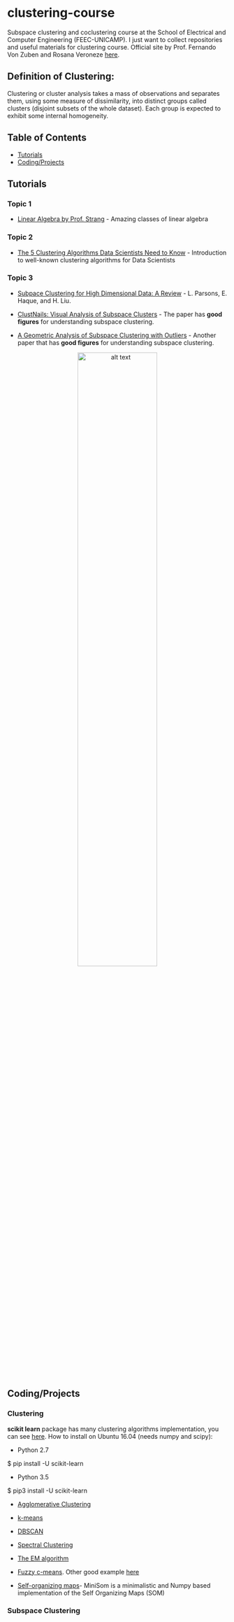 # clustering-course
Subspace clustering and coclustering course at the School of Electrical and Computer Engineering (FEEC-UNICAMP). I just want to collect repositories and useful materials for clustering course. Official site by Prof. Fernando Von Zuben and Rosana Veroneze [here](http://www.dca.fee.unicamp.br/~vonzuben/courses/ia376.html).

## Definition of Clustering:

Clustering or cluster analysis takes a mass of observations and separates them, using some measure of dissimilarity, into distinct groups called clusters (disjoint subsets of the whole dataset). Each group is expected to exhibit some internal homogeneity. 


## Table of Contents 

<!-- MarkdownTOC depth=4 -->
- [Tutorials](#github-tutorials)
- [Coding/Projects](#github-projects)

<!-- /MarkdownTOC -->


<a name="github-tutorials" />

## Tutorials

### Topic 1
* [Linear Algebra by Prof. Strang](https://www.youtube.com/watch?v=ZK3O402wf1c&list=PL49CF3715CB9EF31D) - Amazing classes of linear algebra

### Topic 2
* [The 5 Clustering Algorithms Data Scientists Need to Know](https://towardsdatascience.com/the-5-clustering-algorithms-data-scientists-need-to-know-a36d136ef68) - Introduction to well-known clustering algorithms for Data Scientists

### Topic 3

* [Subpace Clustering for High Dimensional Data: A Review](http://www.kdd.org/exploration_files/parsons.pdf) - L. Parsons, E. Haque, and H. Liu.

* [ClustNails: Visual Analysis of Subspace Clusters](https://www.uni-konstanz.de/mmsp/pubsys/publishedFiles/TaZhBe12.pdf) - The paper has **good figures** for understanding subspace clustering.

* [A Geometric Analysis of Subspace Clustering with Outliers](https://projecteuclid.org/download/pdfview_1/euclid.aos/1358951380) - Another paper that has **good figures** for understanding subspace clustering.

<p align="center">
<img src="https://github.com/Alro10/clustering-course/blob/master/topic3.png" alt="alt text" width="60%" height="60%">
</p>

<a name="github-projects" />

## Coding/Projects

### Clustering

**scikit learn** package has many clustering algorithms implementation, you can see [here](http://scikit-learn.org/stable/modules/clustering.html#hierarchical-clustering). How to install on Ubuntu 16.04 (needs numpy and scipy):

* Python 2.7

$ pip install -U scikit-learn

* Python 3.5

$ pip3 install -U scikit-learn

* [Agglomerative Clustering](http://scikit-learn.org/stable/auto_examples/cluster/plot_digits_linkage.html#sphx-glr-auto-examples-cluster-plot-digits-linkage-py)

* [k-means](http://scikit-learn.org/stable/auto_examples/cluster/plot_kmeans_digits.html#sphx-glr-auto-examples-cluster-plot-kmeans-digits-py)

* [DBSCAN](http://scikit-learn.org/stable/auto_examples/cluster/plot_dbscan.html#sphx-glr-auto-examples-cluster-plot-dbscan-py)

* [Spectral Clustering](http://scikit-learn.org/stable/auto_examples/cluster/plot_segmentation_toy.html#sphx-glr-auto-examples-cluster-plot-segmentation-toy-py)

* [The EM algorithm](http://scikit-learn.org/stable/modules/mixture.html)

* [Fuzzy c-means](https://github.com/bm424/scikit-cmeans). Other good example [here](https://pythonhosted.org/scikit-fuzzy/auto_examples/plot_cmeans.html)

* [Self-organizing maps](https://github.com/JustGlowing/minisom)- MiniSom is a minimalistic and Numpy based implementation of the Self Organizing Maps (SOM)

### Subspace Clustering








